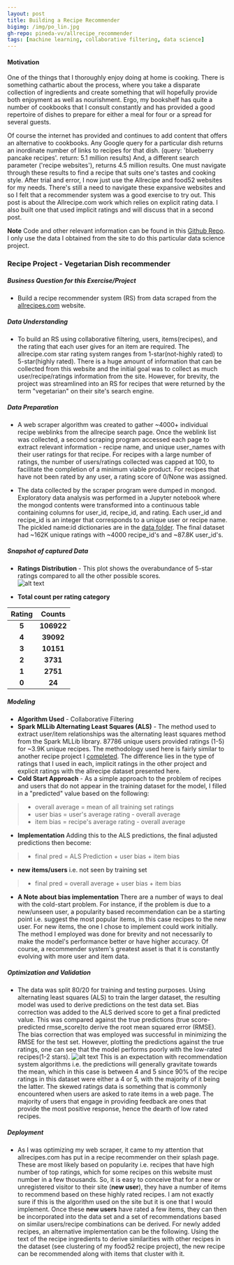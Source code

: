 ```yaml
---
layout: post
title: Building a Recipe Recommender
bigimg: /img/po_lin.jpg
gh-repo: pineda-vv/allrecipe_recommender
tags: [machine learning, collaborative filtering, data science]
---
```


#### **Motivation**

One of the things that I thoroughly enjoy doing at home is cooking. There is something cathartic about the process, where you take a disparate collection of ingredients and create something that will hopefully provide both enjoyment as well as nourishment. Ergo, my bookshelf has quite a number of cookbooks that I consult constantly and has provided a good repertoire of dishes to prepare for either a meal for four or a spread for several guests.

Of course the internet has provided and continues to add content that offers an alternative to cookbooks. Any Google query for a particular dish returns an inordinate number of links to recipes for that dish.
(query: 'blueberry pancake recipes'. return: 5.1 million results) And, a different search parameter ('recipe websites'), returns 4.5 million results. One must navigate through these results to find a recipe that suits one's tastes and cooking style. After trial and error, I now just use the Allrecipe and food52 websites for my needs. There's still a need to navigate these expansive websites and so I felt that a recommender system was a good exercise to try out. This post is about the Allrecipe.com work which relies on explicit rating data. I also built one that used implicit ratings and will discuss that in a second post.

**Note** Code and other relevant information can be found in this [Github Repo](https://github.com/pineda-vv/allrecipe_recommender). I only use the data I obtained from the site to do this particular data science project.

### Recipe Project - Vegetarian Dish recommender
##### Business Question for this Exercise/Project
* Build a recipe recommender system (RS) from data scraped from the [allrecipes.com](allrecipes.com) website.

##### Data Understanding
* To build an RS using collaborative filtering, users, items(recipes), and the rating that each user gives for an item are required.  The allrecipe.com star rating system ranges from 1-star(not-highly rated) to 5-star(highly rated).   There is a huge amount of information that can be collected from this website and the initial goal was to collect as much user/recipe/ratings information from the site. However, for brevity, the project was streamlined into an RS for recipes that were returned by the term "vegetarian" on their site's search engine.  

##### Data Preparation
* A web scraper algorithm was created to gather ~4000+ individual recipe weblinks from the allrecipe search page.  Once the weblink list was collected, a second scraping program accessed each page to extract relevant information - recipe name, and unique user_names with their user ratings for that recipe.  For recipes with a large number of ratings, the number of users/ratings collected was capped at 100, to facilitate the completion of a minimum viable product. For recipes that have not been rated by any user, a rating score of 0/None was assigned.

* The data collected by the scraper program were dumped in mongod.  Exploratory data analysis was performed in a Jupyter notebook where the mongod contents were transformed into a continuous table containing columns for user_id, recipe_id, and rating.  Each user_id and recipe_id is an integer that corresponds to a unique user or recipe name. The pickled name:id dictionaries are in the [data folder](https://github.com/pineda-vv/allrecipe_recommender/tree/master/data). The final dataset had ~162K unique ratings with ~4000 recipe_id's and ~87.8K user_id's.

##### Snapshot of captured Data

* **Ratings Distribution** - This plot shows the overabundance of 5-star ratings compared to all the other possible scores.  
![alt text](https://github.com/pineda-vv/allrecipe_recommender/blob/master/data/ratings_dist.png)

* **Total count per rating category**

| **Rating** | **Counts** |
|:---:|:---:|
| **5** | **106922** |
| **4** | **39092** |
| **3** | **10151** |
| **2** | **3731** |
| **1** | **2751** |
| **0** | **24** |


##### **Modeling**
* **Algorithm Used** - Collaborative Filtering
* **Spark MLLib Alternating Least Squares (ALS)** - The method used to extract user/item relationships was the alternating least squares method from the Spark MLLib library. 87786 unique users provided ratings (1-5) for ~3.9K unique recipes.  The methodology used here is fairly similar to another recipe project I [completed](https://github.com/pineda-vv/Data-Science-Projects/blob/master/recipe_project/README.md). The difference lies in the type of ratings that I used in each, implicit ratings in the other project and explicit ratings with the allrecipe dataset presented here.
* **Cold Start Approach** - As a simple approach to the problem of recipes and users that do not appear in the training dataset for the model, I filled in a "predicted" value based on the following:
> * overall average = mean of all training set ratings
> * user bias = user's average rating - overall average
> * item bias = recipe's average rating - overall average

* **Implementation** Adding this to the ALS predictions, the final adjusted predictions then become:

> * final pred = ALS Prediction + user bias + item bias

* **new items/users** i.e. not seen by training set

> * final pred = overall average + user bias + item bias

* **A Note about bias implementation** There are a number of ways to deal with the cold-start problem.  For instance, if the problem is due to a new/unseen user, a popularity based recommendation can be a starting point i.e. suggest the most popular items, in this case recipes to the new user.  For new items, the one I chose to implement could work initially.  The method I employed was done for brevity and not necessarily to make the model's performance better or have higher accuracy. Of course, a recommender system's greatest asset is that it is constantly evolving with more user and item data.

##### Optimization and Validation

* The data was split 80/20 for training and testing purposes. Using alternating least squares (ALS) to train the larger dataset, the resulting model was used to derive predictions on the test data set.  Bias correction was added to the ALS derived score to get a final predicted value. This was compared against the true predictions (true score-predicted rmse_score)to derive the root mean squared error (RMSE). The bias correction that was employed was successful in minimizing the RMSE for the test set. However, plotting the predictions against the true ratings, one can see that the model performs poorly with the low-rated recipes(1-2 stars). ![alt text](https://github.com/pineda-vv/allrecipe_recommender/blob/master/data/evaluate.png) This is an expectation with recommendation system algorithms i.e. the predictions will generally gravitate towards the mean, which in this case is between 4 and 5 since 90% of the recipe ratings in this dataset were either a 4 or 5, with the majority of it being the latter. The skewed ratings data is something that is commonly encountered when users are asked to rate items in a web page. The majority of users that engage in providing feedback are ones that provide the most positive response, hence the dearth of low rated recipes.

##### Deployment
* As I was optimizing my web scraper, it came to my attention that allrecipes.com has put in a recipe recommender on their splash page. These are most likely based on popularity i.e. recipes that have high number of top ratings, which for some recipes on this website must number in a few thousands. So, it is easy to conceive that for a new or unregistered visitor to their site (**new user**), they have a number of items to recommend based on these highly rated recipes. I am not exactly sure if this is the algorithm used on the site but it is one that I would implement. Once these **new users** have rated a few items, they can then be incorporated into the data set and a set of recommendations based on similar users/recipe combinations can be derived. For newly added recipes, an alternative implementation can be the following. Using the text of the recipe ingredients to derive similarities with other recipes in the dataset (see clustering of my food52 recipe project), the new recipe can be recommended along with items that cluster with it.

